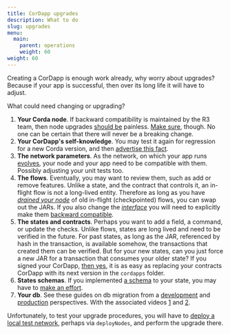 ```yaml
---
title: CorDapp upgrades
description: What to do
slug: upgrades
menu:
  main:
    parent: operations
    weight: 60
weight: 60
---
```


Creating a CorDapp is enough work already, why worry about upgrades? Because if your app is successful, then over its long life it will have to adjust.

What could need changing or upgrading?

1. **Your Corda node**. If backward compatibility is maintained by the R3 team, then node upgrades [should be](https://docs.corda.net/docs/corda-os/4.5/api-stability-guarantees.html) painless. [Make sure](https://docs.corda.net/docs/corda-os/4.5/app-upgrade-notes.html), though. No one can be certain that there will never be a breaking change.
2. **Your CorDapp's self-knowledge**. You may test it again for regression for a new Corda version, and then [advertise this fact](https://docs.corda.net/docs/corda-os/4.5/versioning.html).
3. **The network parameters**. As the network, on which your app runs [evolves](https://docs.corda.net/docs/corda-os/4.5/network-map.html#network-parameters), your node and your app need to be compatible with them. Possibly adjusting your unit tests too.
4. **The flows**. Eventually, you may want to review them, such as add or remove features. Unlike a state, and the contract that controls it, an in-flight flow is not a long-lived entity. Therefore as long as you have [_drained your node_](https://docs.corda.net/docs/corda-os/4.5/upgrading-cordapps.html#flow-drains) of old in-flight (checkpointed) flows, you can swap out the JARs. If you also change the [_interface_](https://docs.corda.net/docs/corda-os/4.5/upgrading-cordapps.html#what-defines-the-interface-of-a-flow) you will need to explicitly make them [backward compatible](https://docs.corda.net/docs/corda-os/4.5/upgrading-cordapps.html#what-constitutes-a-non-backwards-compatible-flow-change).
5. **The states and contracts**. Perhaps you want to add a field, a command, or update the checks. Unlike flows, states are long lived and need to be verified in the future. For past states, as long as the JAR, referenced by hash in the transaction, is available somehow, the transactions that created them can be verified. But for your new states, can you just force a new JAR for a transaction that consumes your older state? If you signed your CorDapp, [then yes](https://docs.corda.net/docs/corda-os/4.5/api-contract-constraints.html), it is as easy as replacing your contracts CorDapp with its next version in the `cordapps` folder.
6. **States schemas**. If you implemented [a schema](https://docs.corda.net/docs/corda-os/4.5/api-persistence.html) to your state, you may have to [make an effort](https://docs.corda.net/docs/corda-os/4.5/upgrading-cordapps.html#state-schemas).
7. **Your db**. See these guides on db migration from a [development](https://medium.com/corda/cordapp-database-upgrade-migration-development-perspective-c2931e28b9b4) and [production](https://medium.com/corda/cordapp-database-upgrade-migration-production-perspective-5f655838492d) perspectives. With the associated videos [1](https://www.youtube.com/watch?v=0BKUUY4Tg20) and [2](https://www.youtube.com/watch?v=69un7I-Amwc).

Unfortunately, to test your upgrade procedures, you will have to [deploy a local test network](https://docs.corda.net/docs/corda-os/4.5/upgrading-cordapps.html#testing-cordapp-upgrades), perhaps via `deployNodes`, and perform the upgrade there.
